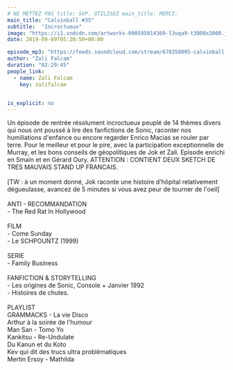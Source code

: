 ```yaml
---
# NE METTEZ PAS title: SVP. UTILISEZ main_title: MERCI.
main_title: "Calvinball #35"
subtitle:  "Incroctueux"
image: "https://i1.sndcdn.com/artworks-000595014369-l3uqa9-t3000x3000.jpg"
date: 2019-09-09T05:20:50+00:00

episode_mp3: "https://feeds.soundcloud.com/stream/678358095-calvinball-radio-calvinball-35-incroctueux.mp3"
author: "Zali Falcam"
duration: "02:29:45"
people_link: 
  - name: Zali Falcam
    key: zalifalcam


is_explicit: no
---
```


<PodcastHeader/>

<!-- ECRIRE LA DESCRIPTION DE L'EPISODE SOUS CETTE LIGNE -->
Un épisode de rentrée résolument incroctueux peuplé de 14 thèmes divers qui nous ont poussé à lire des fanfictions de Sonic, raconter nos humiliations d'enfance ou encore regarder Enrico Macias se rouler par terre. Pour le meilleur et pour le pire, avec la participation exceptionnelle de Murray, et les bons conseils de géopolitiques de Jok et Zali. Episode enrichi en Smaïn et en Gérard Oury. ATTENTION : CONTIENT DEUX SKETCH DE TRES MAUVAIS STAND UP FRANCAIS.<br><br>[TW : à un moment donné, Jok raconte une histoire d’hôpital relativement dégueulasse, avancez de 5 minutes si vous avez peur de tourner de l'oeil]<br><br>ANTI - RECOMMANDATION<br>- The Red Rat In Hollywood<br><br>FILM<br>- Come Sunday<br>- Le SCHPOUNTZ (1999)<br><br>SERIE<br>- Family Business<br><br>FANFICTION &amp; STORYTELLING<br>- Les origines de Sonic, Console + Janvier 1992<br>- Histoires de chutes.<br><br>PLAYLIST<br>GRAMMACKS - La vie Disco<br>Arthur à la soirée de l'humour<br>Man San - Tomo Yo<br>Kankitsu - Re-Undulate<br>Du Kanun et du Koto<br>Kev qui dit des trucs ultra problématiques<br>Mertin Ersoy - Mathilda

